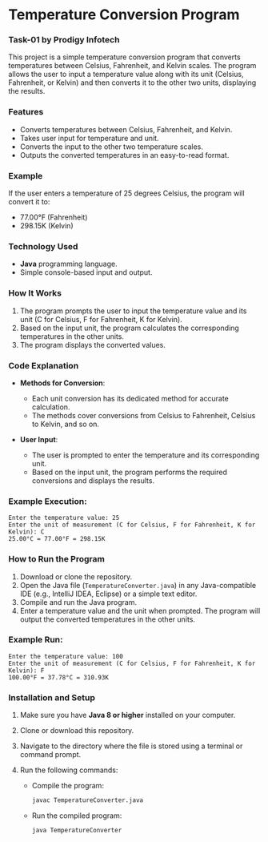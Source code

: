 

# Temperature Conversion Program

### **Task-01 by Prodigy Infotech**

This project is a simple temperature conversion program that converts temperatures between Celsius, Fahrenheit, and Kelvin scales. The program allows the user to input a temperature value along with its unit (Celsius, Fahrenheit, or Kelvin) and then converts it to the other two units, displaying the results.

### **Features**
- Converts temperatures between Celsius, Fahrenheit, and Kelvin.
- Takes user input for temperature and unit.
- Converts the input to the other two temperature scales.
- Outputs the converted temperatures in an easy-to-read format.
  
### **Example**
If the user enters a temperature of 25 degrees Celsius, the program will convert it to:
- 77.00°F (Fahrenheit)
- 298.15K (Kelvin)

### **Technology Used**
- **Java** programming language.
- Simple console-based input and output.

### **How It Works**
1. The program prompts the user to input the temperature value and its unit (C for Celsius, F for Fahrenheit, K for Kelvin).
2. Based on the input unit, the program calculates the corresponding temperatures in the other units.
3. The program displays the converted values.

### **Code Explanation**
- **Methods for Conversion**:
    - Each unit conversion has its dedicated method for accurate calculation.
    - The methods cover conversions from Celsius to Fahrenheit, Celsius to Kelvin, and so on.
  
- **User Input**:
    - The user is prompted to enter the temperature and its corresponding unit. 
    - Based on the input unit, the program performs the required conversions and displays the results.
  
### **Example Execution:**

```
Enter the temperature value: 25
Enter the unit of measurement (C for Celsius, F for Fahrenheit, K for Kelvin): C
25.00°C = 77.00°F = 298.15K
```

### **How to Run the Program**
1. Download or clone the repository.
2. Open the Java file (`TemperatureConverter.java`) in any Java-compatible IDE (e.g., IntelliJ IDEA, Eclipse) or a simple text editor.
3. Compile and run the Java program.
4. Enter a temperature value and the unit when prompted. The program will output the converted temperatures in the other units.

### **Example Run:**
```
Enter the temperature value: 100
Enter the unit of measurement (C for Celsius, F for Fahrenheit, K for Kelvin): F
100.00°F = 37.78°C = 310.93K
```

### **Installation and Setup**
1. Make sure you have **Java 8 or higher** installed on your computer.
2. Clone or download this repository.
3. Navigate to the directory where the file is stored using a terminal or command prompt.
4. Run the following commands:

   - Compile the program:
     ```bash
     javac TemperatureConverter.java
     ```
   - Run the compiled program:
     ```bash
     java TemperatureConverter
     ```


